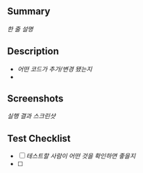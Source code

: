 ## Summary

_한 줄 설명_

## Description

- _어떤 코드가 추가/변경 됐는지_
-

## Screenshots

_실행 결과 스크린샷_

## Test Checklist

- [ ] _테스트할 사람이 어떤 것을 확인하면 좋을지_
- [ ]
